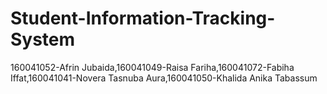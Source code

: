 # Student-Information-Tracking-System
160041052-Afrin Jubaida,160041049-Raisa Fariha,160041072-Fabiha Iffat,160041041-Novera Tasnuba Aura,160041050-Khalida Anika Tabassum
